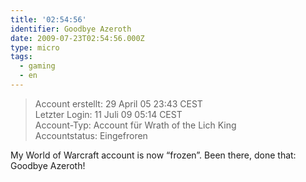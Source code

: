 ```yaml
---
title: '02:54:56'
identifier: Goodbye Azeroth
date: 2009-07-23T02:54:56.000Z
type: micro
tags:
  - gaming
  - en
---
```


> Account erstellt: 29 April 05 23:43 CEST  
> Letzter Login: 11 Juli 09 05:14 CEST  
> Account-Typ: Account für Wrath of the Lich King  
> Accountstatus: Eingefroren

My World of Warcraft account is now “frozen”. Been there, done that: Goodbye Azeroth!
